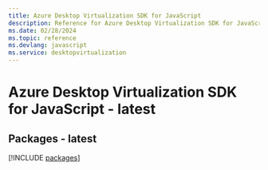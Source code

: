 ```yaml
---
title: Azure Desktop Virtualization SDK for JavaScript
description: Reference for Azure Desktop Virtualization SDK for JavaScript
ms.date: 02/28/2024
ms.topic: reference
ms.devlang: javascript
ms.service: desktopvirtualization
---
```

# Azure Desktop Virtualization SDK for JavaScript - latest
## Packages - latest
[!INCLUDE [packages](desktop-virtualization-index.md)]